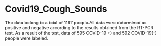 # Covid19_Cough_Sounds
The data belong to a total of 1187 people.All data were determined as positive and negative according
to the results obtained from the RT-PCR test. As a result of the test, data
of 595 COVID-19(+) and 592 COVID-19(-) people were labeled.
